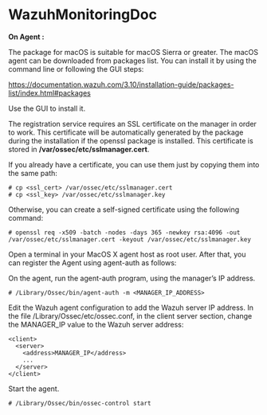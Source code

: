 # WazuhMonitoringDoc

**On Agent :**

The package for macOS is suitable for macOS Sierra or greater. The macOS agent can be downloaded from packages list. You can install it by using the command line or following the GUI steps:

https://documentation.wazuh.com/3.10/installation-guide/packages-list/index.html#packages

Use the GUI to install it.

The registration service requires an SSL certificate on the manager in order to work. This certificate will be automatically generated by the package during the installation if the openssl package is installed. This certificate is stored in **/var/ossec/etc/sslmanager.cert**.

If you already have a certificate, you can use them just by copying them into the same path:

````
# cp <ssl_cert> /var/ossec/etc/sslmanager.cert
# cp <ssl_key> /var/ossec/etc/sslmanager.key
````

Otherwise, you can create a self-signed certificate using the following command:

````
# openssl req -x509 -batch -nodes -days 365 -newkey rsa:4096 -out /var/ossec/etc/sslmanager.cert -keyout /var/ossec/etc/sslmanager.key
````

Open a terminal in your MacOS X agent host as root user. After that, you can register the Agent using agent-auth as follows:

On the agent, run the agent-auth program, using the manager’s IP address.

````
# /Library/Ossec/bin/agent-auth -m <MANAGER_IP_ADDRESS>
````

Edit the Wazuh agent configuration to add the Wazuh server IP address.
In the file /Library/Ossec/etc/ossec.conf, in the client server section, change the MANAGER_IP value to the Wazuh server address:

````
<client>
  <server>
    <address>MANAGER_IP</address>
    ...
  </server>
</client>

````

Start the agent.

````
# /Library/Ossec/bin/ossec-control start
````